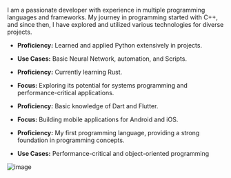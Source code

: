 I am a passionate developer with experience in multiple programming languages and frameworks. My journey in programming started with C++, and since then, I have explored and utilized various technologies for diverse projects.


 - **Proficiency:** Learned and applied Python extensively in projects.
 - **Use Cases:** Basic Neural Network, automation, and Scripts.
                                                                                            
 - **Proficiency:** Currently learning Rust.
 - **Focus:** Exploring its potential for systems programming and performance-critical applications.

 - **Proficiency:** Basic knowledge of Dart and Flutter.
 - **Focus:** Building mobile applications for Android and iOS.
                                                                                            
 - **Proficiency:** My first programming language, providing a strong foundation in programming concepts.
 - **Use Cases:** Performance-critical and object-oriented programming









![image](https://github.com/user-attachments/assets/e9b720bc-6902-4702-87df-206898cb92ec)



